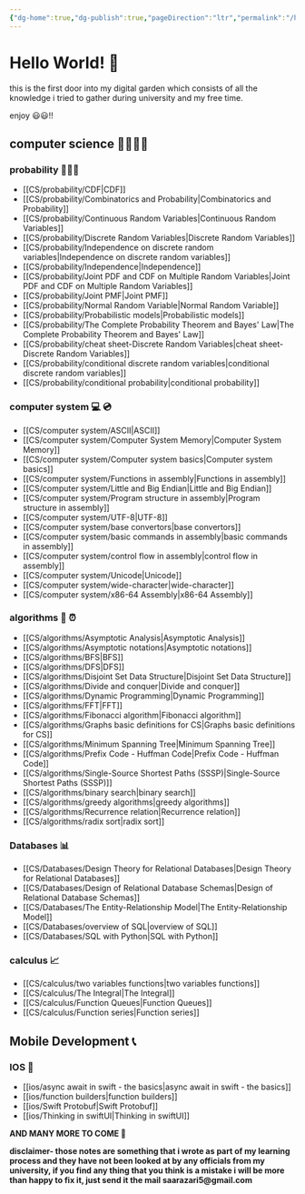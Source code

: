 ```yaml
---
{"dg-home":true,"dg-publish":true,"pageDirection":"ltr","permalink":"/hello-world/","tags":["gardenEntry"],"dgPassFrontmatter":true}
---
```



# Hello World! 🐛

this is the first door into my digital garden which consists of all the knowledge i tried to gather during university and my free time.

enjoy 😃😃!! 

## computer science 👨‍💻👩‍💻

### probability 👨🏻‍🏫
- [[CS/probability/CDF\|CDF]]
- [[CS/probability/Combinatorics and Probability\|Combinatorics and Probability]]
- [[CS/probability/Continuous  Random Variables\|Continuous  Random Variables]]
- [[CS/probability/Discrete Random Variables\|Discrete Random Variables]]
- [[CS/probability/Independence on discrete random variables\|Independence on discrete random variables]]
- [[CS/probability/Independence\|Independence]]
- [[CS/probability/Joint PDF and CDF on Multiple Random Variables\|Joint PDF and CDF on Multiple Random Variables]]
- [[CS/probability/Joint PMF\|Joint PMF]]
- [[CS/probability/Normal Random Variable\|Normal Random Variable]]
- [[CS/probability/Probabilistic models\|Probabilistic models]]
- [[CS/probability/The Complete Probability Theorem and Bayes' Law\|The Complete Probability Theorem and Bayes' Law]]
- [[CS/probability/cheat sheet-Discrete Random Variables\|cheat sheet-Discrete Random Variables]]
- [[CS/probability/conditional discrete random variables\|conditional discrete random variables]]
- [[CS/probability/conditional probability\|conditional probability]]

### computer system 💻 💿
- [[CS/computer system/ASCII\|ASCII]]
- [[CS/computer system/Computer System Memory\|Computer System Memory]]
- [[CS/computer system/Computer system basics\|Computer system basics]]
- [[CS/computer system/Functions in assembly\|Functions in assembly]]
- [[CS/computer system/Little and Big Endian\|Little and Big Endian]]
- [[CS/computer system/Program structure in assembly\|Program structure in assembly]]
- [[CS/computer system/UTF-8\|UTF-8]]
- [[CS/computer system/base convertors\|base convertors]]
- [[CS/computer system/basic commands in assembly\|basic commands in assembly]]
- [[CS/computer system/control flow in assembly\|control flow in assembly]]
- [[CS/computer system/Unicode\|Unicode]]
- [[CS/computer system/wide-character\|wide-character]]
- [[CS/computer system/x86-64 Assembly\|x86-64 Assembly]]

### algorithms 👾 ⏰
- [[CS/algorithms/Asymptotic Analysis\|Asymptotic Analysis]]
- [[CS/algorithms/Asymptotic notations\|Asymptotic notations]]
- [[CS/algorithms/BFS\|BFS]]
- [[CS/algorithms/DFS\|DFS]]
- [[CS/algorithms/Disjoint Set Data Structure\|Disjoint Set Data Structure]]
- [[CS/algorithms/Divide and conquer\|Divide and conquer]]
- [[CS/algorithms/Dynamic Programming\|Dynamic Programming]]
- [[CS/algorithms/FFT\|FFT]]
- [[CS/algorithms/Fibonacci algorithm\|Fibonacci algorithm]]
- [[CS/algorithms/Graphs basic definitions for CS\|Graphs basic definitions for CS]]
- [[CS/algorithms/Minimum Spanning Tree\|Minimum Spanning Tree]]
- [[CS/algorithms/Prefix Code - Huffman Code\|Prefix Code - Huffman Code]]
- [[CS/algorithms/Single-Source Shortest Paths (SSSP)\|Single-Source Shortest Paths (SSSP)]]
- [[CS/algorithms/binary search\|binary search]]
- [[CS/algorithms/greedy algorithms\|greedy algorithms]]
- [[CS/algorithms/Recurrence relation\|Recurrence relation]]
- [[CS/algorithms/radix sort\|radix sort]]


### Databases 📊
- [[CS/Databases/Design Theory for Relational Databases\|Design Theory for Relational Databases]]
- [[CS/Databases/Design of Relational Database Schemas\|Design of Relational Database Schemas]]
- [[CS/Databases/The Entity-Relationship Model\|The Entity-Relationship Model]]
- [[CS/Databases/overview of SQL\|overview of SQL]]
- [[CS/Databases/SQL with Python\|SQL with Python]]


### calculus 📈
- [[CS/calculus/two variables functions\|two variables functions]]
- [[CS/calculus/The Integral\|The Integral]]
- [[CS/calculus/Function Queues\|Function Queues]]
- [[CS/calculus/Function series\|Function series]]


## Mobile Development 📞

### IOS 📱
- [[ios/async await in swift - the basics\|async await in swift - the basics]]
- [[ios/function builders\|function builders]]
- [[ios/Swift Protobuf\|Swift Protobuf]]
- [[ios/Thinking in swiftUI\|Thinking in swiftUI]]



__AND MANY MORE TO COME 🥶__





__disclaimer- those notes are something that i wrote as part of my learning process and they have not been looked at by any officials from my university, if you find any thing that you think is a mistake i will be more than happy to fix it, just send it the mail saarazari5@gmail.com__


